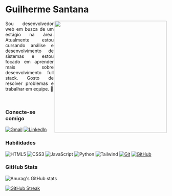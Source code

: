 # Guilherme Santana
<img align="right" src="https://i.imgur.com/AMJLKGz.png" height="350"></img>
<p align="justify">
    Sou desenvolvedor web em busca de um estágio na área. Atualmente estou cursando análise e desenvolvimento de sistemas e estou focado em aprender mais sobre desenvolvimento full stack. Gosto de resolver problemas e trabalhar em equipe. 🚀
</p>
<br>

### Conecte-se comigo

[![Gmail](https://img.shields.io/badge/Gmail-000?style=for-the-badge&logo=gmail&logoColor=3E79FF)](mailto:guihlhermesxavier@gmail.com)
[![LinkedIn](https://img.shields.io/badge/-LinkedIn-000?style=for-the-badge&logo=linkedin&logoColor=3E79FF)](https://www.linkedin.com/in/guilherme-santana-dev/)

### Habilidades

![HTML5](https://img.shields.io/badge/HTML-000?style=for-the-badge&logo=html5&logoColor=3E79FF)
![CSS3](https://img.shields.io/badge/CSS3-000?style=for-the-badge&logo=css3&logoColor=3E79FF)
![JavaScript](https://img.shields.io/badge/JavaScript-000?style=for-the-badge&logo=javascript&logoColor=3E79FF)
![Python](https://img.shields.io/badge/python-000?style=for-the-badge&logo=python&logoColor=3E79FF)
![Tailwind](https://img.shields.io/badge/tailwindcss-000.svg?style=for-the-badge&logo=tailwind-css&logoColor=3E79FF)
[![Git](https://img.shields.io/badge/Git-000?style=for-the-badge&logo=git&logoColor=3E79FF)](https://git-scm.com/doc)
[![GitHub](https://img.shields.io/badge/GitHub-000?style=for-the-badge&logo=github&logoColor=3E79FF)](https://docs.github.com/)

### GitHub Stats

![Anurag's GitHub stats](https://github-readme-stats.vercel.app/api?username=guilhermedev05&show_icons=true&theme=github_dark&locale=pt-br)

[![GitHub Streak](https://streak-stats.demolab.com?user=guilhermedev05&locale=pt_BR&date_format=j%20M%5B%20Y%5D&background=0D1117&sideNums=1E69DD&ring=4C8EDA&dates=4C8EDA&currStreakNum=1E69DD&sideLabels=4C8EDA&currStreakLabel=1E69DD&fire=1E69DD)](https://git.io/streak-stats)
